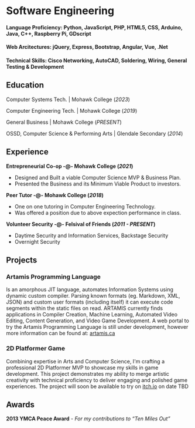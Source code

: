 # Software Engineering

#### Language Proficiency: Python, JavaScript, PHP, HTML5, CSS, Arduino, Java, C++, Raspberry Pi, GDscript
#### Web Arcitectures: jQuery, Express, Bootstrap, Angular, Vue, .Net
#### Technical Skills: Cisco Networking, AutoCAD, Soldering, Wiring, General Testing & Development

## Education
Computer Systems Tech. | Mohawk College (_2023_)

Computer Engineering Tech. | Mohawk College (_2019_)

General Business | Mohawk College (_PRESENT_)

OSSD, Computer Science & Performing Arts | Glendale Secondary (_2014_)

## Experience
**Entrepreneurial Co-op -@- Mohawk College (_2021_)**
- Designed and Built a viable Computer Science MVP & Business Plan.
- Presented the Business and its Minimum Viable Product to investors.

**Peer Tutor -@- Mohawk College (_2018_)**
- One on one tutoring in Computer Engineering Technology.
- Was offered a position due to above expection performance in class.

**Volunteer Security -@- Felsival of Friends (_2011 - PRESENT_)**
- Daytime Security and Information Services, Backstage Security
- Overnight Security

## Projects
### Artamis Programming Language
Is an amorphous JIT language, automates Information Systems using dynamic custom compiler. Parsing known formats (eg. Markdown, XML, JSON) and custom user formats (including itself) it can execute code segments within the static files on read. ARTAMIS currently finds applications in Compiler Creation, Machine Learning, Automated Video Editing, Content Generation, and Video Game Development.
A web portal to try the Artamis Programming Language is still under development, however more information can be found at: [artamis.ca](https://artamis.ca/about/artamis)

### 2D Platformer Game
Combining expertise in Arts and Computer Science, I'm crafting a professional 2D Platformer MVP to showcase my skills in game development. This project demonstrates my ability to merge artistic creativity with technical proficiency to deliver engaging and polished game experiences. The project will soon be available to try on [itch.io](https://itch.io) on date TBD

## Awards
**2013 YMCA Peace Award** - _For my contributions to “Ten Miles Out”_

